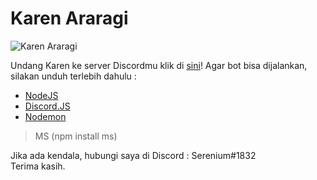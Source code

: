 # Karen Araragi
![Karen Araragi](https://puu.sh/Ak8lw.png "Waifunya Serenium.")

Undang Karen ke server Discordmu klik di [sini](http://bit.ly/karen-araragi)!
Agar bot bisa dijalankan, silakan unduh terlebih dahulu :
- [NodeJS](http://nodejs.org)
- [Discord.JS](http://discord.js.org)
- [Nodemon](http://nodemon.io)
> MS (npm install ms)

Jika ada kendala, hubungi saya di Discord : Serenium#1832<br/>
Terima kasih.
